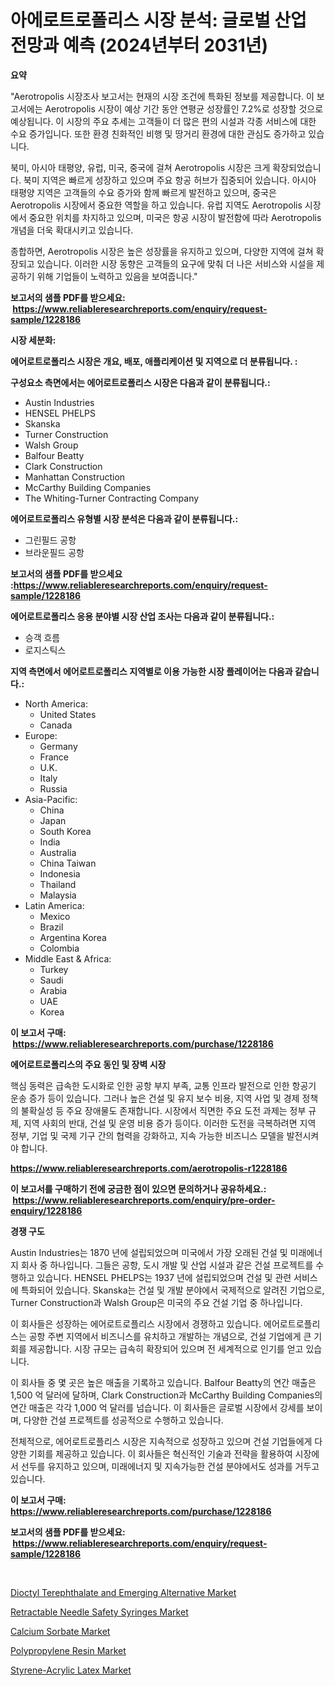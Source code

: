 <p><h1>아에로트로폴리스 시장 분석: 글로벌 산업 전망과 예측 (2024년부터 2031년)</h1></p><p><strong>요약</strong></p>
<p><p>"Aerotropolis 시장조사 보고서는 현재의 시장 조건에 특화된 정보를 제공합니다. 이 보고서에는 Aerotropolis 시장이 예상 기간 동안 연평균 성장률인 7.2%로 성장할 것으로 예상됩니다. 이 시장의 주요 추세는 고객들이 더 많은 편의 시설과 각종 서비스에 대한 수요 증가입니다. 또한 환경 친화적인 비행 및 땅거리 환경에 대한 관심도 증가하고 있습니다.</p><p>북미, 아시아 태평양, 유럽, 미국, 중국에 걸쳐 Aerotropolis 시장은 크게 확장되었습니다. 북미 지역은 빠르게 성장하고 있으며 주요 항공 허브가 집중되어 있습니다. 아시아 태평양 지역은 고객들의 수요 증가와 함께 빠르게 발전하고 있으며, 중국은 Aerotropolis 시장에서 중요한 역할을 하고 있습니다. 유럽 지역도 Aerotropolis 시장에서 중요한 위치를 차지하고 있으며, 미국은 항공 시장이 발전함에 따라 Aerotropolis 개념을 더욱 확대시키고 있습니다.</p><p>종합하면, Aerotropolis 시장은 높은 성장률을 유지하고 있으며, 다양한 지역에 걸쳐 확장되고 있습니다. 이러한 시장 동향은 고객들의 요구에 맞춰 더 나은 서비스와 시설을 제공하기 위해 기업들이 노력하고 있음을 보여줍니다."</p></p>
<p><strong>보고서의 샘플 PDF를 받으세요: &nbsp;<a href="https://www.reliableresearchreports.com/enquiry/request-sample/1228186">https://www.reliableresearchreports.com/enquiry/request-sample/1228186</a></strong></p>
<p><strong>시장 세분화:</strong></p>
<p><strong> 에어로트로폴리스 시장은 개요, 배포, 애플리케이션 및 지역으로 더 분류됩니다. :</strong></p>
<p><strong>구성요소 측면에서는 에어로트로폴리스 시장은 다음과 같이 분류됩니다.:</strong></p>
<p><ul><li>Austin Industries</li><li>HENSEL PHELPS</li><li>Skanska</li><li>Turner Construction</li><li>Walsh Group</li><li>Balfour Beatty</li><li>Clark Construction</li><li>Manhattan Construction</li><li>McCarthy Building Companies</li><li>The Whiting-Turner Contracting Company</li></ul></p>
<p><strong> 에어로트로폴리스 유형별 시장 분석은 다음과 같이 분류됩니다.:</strong></p>
<p><ul><li>그린필드 공항</li><li>브라운필드 공항</li></ul></p>
<p><strong>보고서의 샘플 PDF를 받으세요 :<a href="https://www.reliableresearchreports.com/enquiry/request-sample/1228186">https://www.reliableresearchreports.com/enquiry/request-sample/1228186</a></strong></p>
<p><strong> 에어로트로폴리스 응용 분야별 시장 산업 조사는 다음과 같이 분류됩니다.:</strong></p>
<p><ul><li>승객 흐름</li><li>로지스틱스</li></ul></p>
<p><strong>지역 측면에서 에어로트로폴리스 지역별로 이용 가능한 시장 플레이어는 다음과 같습니다.:</strong></p>
<p><ul>
    <li>
        North America:
        <ul>
            <li>United States</li>
            <li>Canada</li>
        </ul>
    </li>
    <li>
        Europe:
        <ul>
            <li>Germany</li>
            <li>France</li>
            <li>U.K.</li>
            <li>Italy</li>
            <li>Russia</li>
        </ul>
    </li>
    <li>
        Asia-Pacific:
        <ul>
            <li>China</li>
            <li>Japan</li>
            <li>South Korea</li>
            <li>India</li>
            <li>Australia</li>
            <li>China Taiwan</li>
            <li>Indonesia</li>
            <li>Thailand</li>
            <li>Malaysia</li>
        </ul>
    </li>
    <li>
        Latin America:
        <ul>
            <li>Mexico</li>
            <li>Brazil</li>
            <li>Argentina Korea</li>
            <li>Colombia</li>
        </ul>
    </li>
    <li>
        Middle East & Africa:
        <ul>
            <li>Turkey</li>
            <li>Saudi</li>
            <li>Arabia</li>
            <li>UAE</li>
            <li>Korea</li>
        </ul>
    </li>
    </ul></p>
<p><strong>이 보고서 구매: &nbsp;<a href="https://www.reliableresearchreports.com/purchase/1228186">https://www.reliableresearchreports.com/purchase/1228186</a></strong></p>
<p><strong>에어로트로폴리스의 주요 동인 및 장벽 시장</strong></p>
<p><p>핵심 동력은 급속한 도시화로 인한 공항 부지 부족, 교통 인프라 발전으로 인한 항공기 운송 증가 등이 있습니다. 그러나 높은 건설 및 유지 보수 비용, 지역 사업 및 경제 정책의 불확실성 등 주요 장애물도 존재합니다. 시장에서 직면한 주요 도전 과제는 정부 규제, 지역 사회의 반대, 건설 및 운영 비용 증가 등이다. 이러한 도전을 극복하려면 지역 정부, 기업 및 국제 기구 간의 협력을 강화하고, 지속 가능한 비즈니스 모델을 발전시켜야 합니다.</p></p>
<p><strong><a href="https://www.reliableresearchreports.com/aerotropolis-r1228186">https://www.reliableresearchreports.com/aerotropolis-r1228186</a></strong></p>
<p><strong>이 보고서를 구매하기 전에 궁금한 점이 있으면 문의하거나 공유하세요.: &nbsp;<a href="https://www.reliableresearchreports.com/enquiry/pre-order-enquiry/1228186">https://www.reliableresearchreports.com/enquiry/pre-order-enquiry/1228186</a></strong></p>
<p><strong>경쟁 구도</strong></p>
<p><p>Austin Industries는 1870 년에 설립되었으며 미국에서 가장 오래된 건설 및 미래에너지 회사 중 하나입니다. 그들은 공항, 도시 개발 및 산업 시설과 같은 건설 프로젝트를 수행하고 있습니다. HENSEL PHELPS는 1937 년에 설립되었으며 건설 및 관련 서비스에 특화되어 있습니다. Skanska는 건설 및 개발 분야에서 국제적으로 알려진 기업으로, Turner Construction과 Walsh Group은 미국의 주요 건설 기업 중 하나입니다.</p><p>이 회사들은 성장하는 에어로트로플리스 시장에서 경쟁하고 있습니다. 에어로트로플리스는 공항 주변 지역에서 비즈니스를 유치하고 개발하는 개념으로, 건설 기업에게 큰 기회를 제공합니다. 시장 규모는 급속히 확장되어 있으며 전 세계적으로 인기를 얻고 있습니다.</p><p>이 회사들 중 몇 곳은 높은 매출을 기록하고 있습니다. Balfour Beatty의 연간 매출은 1,500 억 달러에 달하며, Clark Construction과 McCarthy Building Companies의 연간 매출은 각각 1,000 억 달러를 넘습니다. 이 회사들은 글로벌 시장에서 강세를 보이며, 다양한 건설 프로젝트를 성공적으로 수행하고 있습니다.</p><p>전체적으로, 에어로트로플리스 시장은 지속적으로 성장하고 있으며 건설 기업들에게 다양한 기회를 제공하고 있습니다. 이 회사들은 혁신적인 기술과 전략을 활용하여 시장에서 선두를 유지하고 있으며, 미래에너지 및 지속가능한 건설 분야에서도 성과를 거두고 있습니다.</p></p>
<p><strong>이 보고서 구매: &nbsp; <a href="https://www.reliableresearchreports.com/purchase/1228186">https://www.reliableresearchreports.com/purchase/1228186</a></strong></p>
<p><strong>보고서의 샘플 PDF를 받으세요: &nbsp;<a href="https://www.reliableresearchreports.com/enquiry/request-sample/1228186">https://www.reliableresearchreports.com/enquiry/request-sample/1228186</a></strong><strong></strong></p>
<p>&nbsp;</p>
<p><p><a href="https://www.linkedin.com/pulse/dioctyl-terephthalate-emerging-alternative-market-size-ikqwc?trackingId=3ingRWNLz5J3wn3X7LVVJA%3D%3D">Dioctyl Terephthalate and Emerging Alternative Market</a></p><p><a href="https://github.com/angelajermaine/Market-Research-Report-List-2/blob/main/retractable-needle-safety-syringes-market.md">Retractable Needle Safety Syringes Market</a></p><p><a href="https://issuu.com/reportprime-2/docs/calcium-sorbate-market-size-2030.pptx">Calcium Sorbate Market</a></p><p><a href="https://issuu.com/reportprime-2/docs/polypropylene-resin-market-size-2030.pptx">Polypropylene Resin Market</a></p><p><a href="https://www.linkedin.com/pulse/styrene-acrylic-latex-market-size-growth-outlook-from-2024-bvvhc?trackingId=BdjBxjIi0mKtZ5jJhk4vRg%3D%3D">Styrene-Acrylic Latex Market</a></p></p>